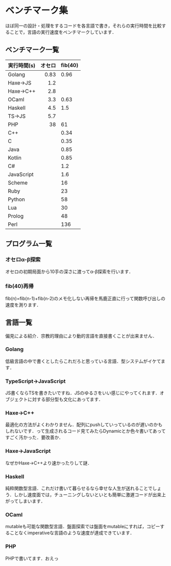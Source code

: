 # ベンチマーク集

ほぼ同一の設計・処理をするコードを各言語で書き，それらの実行時間を比較することで，言語の実行速度をベンチマークしています．

## ベンチマーク一覧

| 実行時間(s) | オセロ | fib(40) |
| --- | ----: | --- |
| Golang | 0.83 | 0.96 |
| Haxe→JS | 1.2 | |
| Haxe→C++ | 2.8 | |
| OCaml | 3.3 | 0.63 |
| Haskell | 4.5 | 1.5 |
| TS→JS | 5.7 | |
| PHP | 38 | 61 |
| C++ | | 0.34 |
| C | | 0.35 |
| Java | | 0.85 |
| Kotlin | | 0.85 |
| C# | | 1.2 |
| JavaScript | | 1.6 |
| Scheme | | 16 |
| Ruby | | 23 |
| Python | | 58 |
| Lua | | 30 |
| Prolog | | 48 |
| Perl | | 136 |


## プログラム一覧
### オセロα-β探索
オセロの初期局面から10手の深さに渡ってα-β探索を行います．

### fib(40)再帰
fib(n)=fib(n-1)+fib(n-2)のメモ化しない再帰を馬鹿正直に行って関数呼び出しの速度を測ります．

## 言語一覧
偏見による紹介．宗教的理由により動的言語を直接書くことが出来ません．

### Golang
低級言語の中で書くとしたらこれだろと思っている言語．型システムがイケてます．

### TypeScript→JavaScript
JS書くならTSを書きたいですね．JSのゆるさをいい感じにやってくれます．オブジェクトに対する部分型も文化にあってます．

### Haxe→C++
最適化の方法がよくわかりません．配列にpushしていっているのが遅いのかもしれないです．って生成されるコード見てみたらDynamicとか色々書いてあってすごく汚かった．要改善か．

### Haxe→JavaScript
なぜかHaxe→C++より速かったりして謎．

### Haskell
純粋関数型言語．これだけ書いて暮らせるなら幸せな人生が送れることでしょう．しかし速度面では，チューニングしないといとも簡単に激遅コードが出来上がってしまいます．

### OCaml
mutableも可能な関数型言語．盤面探索では盤面をmutableにすれば，コピーすることなくimperativeな言語のような速度が達成できています．

### PHP
PHPで書いてます．おえっ
